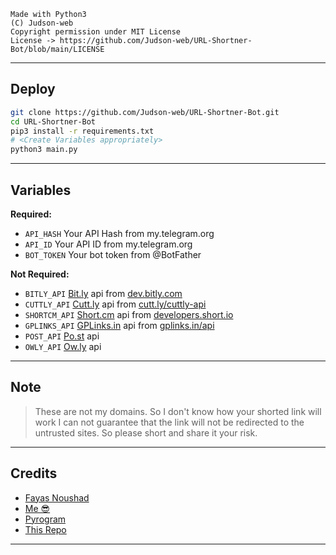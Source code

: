 ```
Made with Python3
(C) Judson-web
Copyright permission under MIT License
License -> https://github.com/Judson-web/URL-Shortner-Bot/blob/main/LICENSE
```

---

## Deploy

```sh
git clone https://github.com/Judson-web/URL-Shortner-Bot.git
cd URL-Shortner-Bot
pip3 install -r requirements.txt
# <Create Variables appropriately>
python3 main.py
```

---

## Variables

**Required:**
- `API_HASH` Your API Hash from my.telegram.org
- `API_ID` Your API ID from my.telegram.org
- `BOT_TOKEN` Your bot token from @BotFather

**Not Required:**
- `BITLY_API` [Bit.ly](https://bit.ly) api from [dev.bitly.com](https://dev.bitly.com)
- `CUTTLY_API` [Cutt.ly](https://cutt.ly) api from [cutt.ly/cuttly-api](https://cutt.ly/cuttly-api) 
- `SHORTCM_API` [Short.cm](https://short.cm) api from [developers.short.io](https://developers.short.io)
- `GPLINKS_API` [GPLinks.in](https://gplinks.in) api from [gplinks.in/api](https://gplinks.in/api)
- `POST_API` [Po.st](https://po.st) api
- `OWLY_API` [Ow.ly](https://ow.ly) api

---

## Note

> These are not my domains. So I don't know how your shorted link will work I can not guarantee that the link will not be redirected to the untrusted sites. So please short and share it your risk.

---

## Credits

- [Fayas Noushad](https://github.com/FayasNoushad) 
- [Me 😎](https://github.com/Judson-web)
- [Pyrogram](https://github.com/pyrogram/pyrogram)
- [This Repo](https://github.com/FayasNoushad/URL-Shortner-Bot)

---
